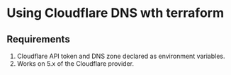 # Using Cloudflare DNS wth terraform

## Requirements

1. Cloudflare API token and DNS zone declared as environment variables.
2. Works on 5.x of the Cloudflare provider.
